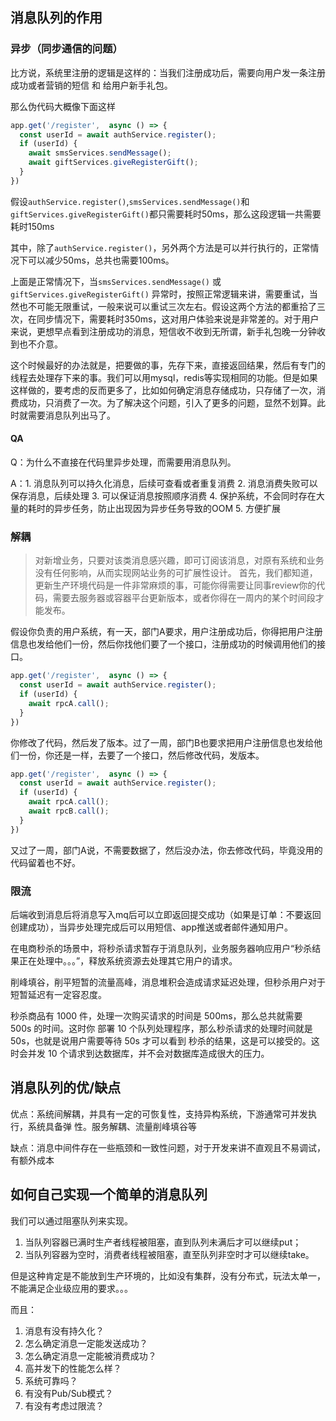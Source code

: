 
## 消息队列的作用
### 异步（同步通信的问题）
比方说，系统里注册的逻辑是这样的：当我们注册成功后，需要向用户发一条注册成功或者营销的短信 和 给用户新手礼包。

那么伪代码大概像下面这样

```js
app.get('/register',  async () => {
  const userId = await authService.register();
  if (userId) {
    await smsServices.sendMessage();
    await giftServices.giveRegisterGift();
  }
})
```

<!-- 如果用户没有注册成功，那么不用执行下面的逻辑，一切正常。但是如果用户注册成功后，短信发送失败怎么办？赠送新手礼包失败怎么办？

最直观的思路就是重试

代码可能像下面这样，可以根据需要加上重试的次数

```js
async function sendMessage() {
  const success = await smsRpc.call()
  if (!success) {
    await smsRpc.call()
  }
}
``` -->

假设`authService.register()`,`smsServices.sendMessage()`和`giftServices.giveRegisterGift()`都只需要耗时50ms，那么这段逻辑一共需要耗时150ms

其中，除了`authService.register()`，另外两个方法是可以并行执行的，正常情况下可以减少50ms，总共也需要100ms。

上面是正常情况下，当`smsServices.sendMessage()` 或 `giftServices.giveRegisterGift()` 异常时，按照正常逻辑来讲，需要重试，当然也不可能无限重试，一般来说可以重试三次左右。假设这两个方法的都重拾了三次，在同步情况下，需要耗时350ms，这对用户体验来说是非常差的。对于用户来说，更想早点看到注册成功的消息，短信收不收到无所谓，新手礼包晚一分钟收到也不介意。

这个时候最好的办法就是，把要做的事，先存下来，直接返回结果，然后有专门的线程去处理存下来的事。我们可以用mysql，redis等实现相同的功能。但是如果这样做的，要考虑的反而更多了，比如如何确定消息存储成功，只存储了一次，消费成功，只消费了一次。为了解决这个问题，引入了更多的问题，显然不划算。此时就需要消息队列出马了。

#### QA
Q：为什么不直接在代码里异步处理，而需要用消息队列。

A：1. 消息队列可以持久化消息，后续可查看或者重复消费 2. 消息消费失败可以保存消息，后续处理 3. 可以保证消息按照顺序消费 4. 保护系统，不会同时存在大量的耗时的异步任务，防止出现因为异步任务导致的OOM 5. 方便扩展

### 解耦
> 对新增业务，只要对该类消息感兴趣，即可订阅该消息，对原有系统和业务没有任何影响，从而实现网站业务的可扩展性设计。
首先，我们都知道，更新生产环境代码是一件非常麻烦的事，可能你得需要让同事review你的代码，需要去服务器或容器平台更新版本，或者你得在一周内的某个时间段才能发布。

假设你负责的用户系统，有一天，部门A要求，用户注册成功后，你得把用户注册信息也发给他们一份，然后你找他们要了一个接口，注册成功的时候调用他们的接口。

```js
app.get('/register',  async () => {
  const userId = await authService.register();
  if (userId) {
    await rpcA.call();
  }
})
```

你修改了代码，然后发了版本。过了一周，部门B也要求把用户注册信息也发给他们一份，你还是一样，去要了一个接口，然后修改代码，发版本。

```js
app.get('/register',  async () => {
  const userId = await authService.register();
  if (userId) {
    await rpcA.call();
    await rpcB.call();
  }
})
```

又过了一周，部门A说，不需要数据了，然后没办法，你去修改代码，毕竟没用的代码留着也不好。

### 限流

后端收到消息后将消息写入mq后可以立即返回提交成功（如果是订单：不要返回创建成功），当异步处理完成后可以用短信、app推送或者邮件通知用户。

在电商秒杀的场景中，将秒杀请求暂存于消息队列，业务服务器响应用户“秒杀结果正在处理中。。。”，释放系统资源去处理其它用户的请求。

削峰填谷，削平短暂的流量高峰，消息堆积会造成请求延迟处理，但秒杀用户对于短暂延迟有一定容忍度。

秒杀商品有 1000 件，处理一次购买请求的时间是 500ms，那么总共就需要 500s 的时间。这时你
部署 10 个队列处理程序，那么秒杀请求的处理时间就是 50s，也就是说用户需要等待 50s 才可以看到
秒杀的结果，这是可以接受的。这时会并发 10 个请求到达数据库，并不会对数据库造成很大的压力。

## 消息队列的优/缺点

优点：系统间解耦，并具有一定的可恢复性，支持异构系统，下游通常可并发执行，系统具备弹
性。服务解耦、流量削峰填谷等

缺点：消息中间件存在一些瓶颈和一致性问题，对于开发来讲不直观且不易调试，有额外成本


## 如何自己实现一个简单的消息队列
我们可以通过阻塞队列来实现。
1. 当队列容器已满时生产者线程被阻塞，直到队列未满后才可以继续put；
2. 当队列容器为空时，消费者线程被阻塞，直至队列非空时才可以继续take。

但是这种肯定是不能放到生产环境的，比如没有集群，没有分布式，玩法太单一，不能满足企业级应用的要求。。。

而且：
1. 消息有没有持久化？
2. 怎么确定消息一定能发送成功？
3. 怎么确定消息一定能被消费成功？
4. 高并发下的性能怎么样？
5. 系统可靠吗？
6. 有没有Pub/Sub模式？
7. 有没有考虑过限流？


